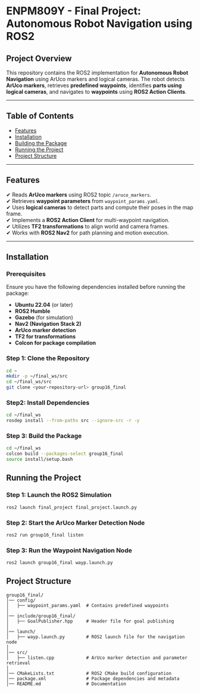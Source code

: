 # ENPM809Y - Final Project: Autonomous Robot Navigation using ROS2

## **Project Overview**
This repository contains the ROS2 implementation for **Autonomous Robot Navigation** using ArUco markers and logical cameras. The robot detects **ArUco markers**, retrieves **predefined waypoints**, identifies **parts using logical cameras**, and navigates to **waypoints** using **ROS2 Action Clients**.

---

## **Table of Contents**
- [Features](#features)
- [Installation](#installation)
- [Building the Package](#building-the-package)
- [Running the Project](#running-the-project)
- [Project Structure](#project-structure)

---

## **Features**
✔ Reads **ArUco markers** using ROS2 topic `/aruco_markers`.  
✔ Retrieves **waypoint parameters** from `waypoint_params.yaml`.  
✔ Uses **logical cameras** to detect parts and compute their poses in the map frame.  
✔ Implements a **ROS2 Action Client** for multi-waypoint navigation.  
✔ Utilizes **TF2 transformations** to align world and camera frames.  
✔ Works with **ROS2 Nav2** for path planning and motion execution.  

---

## **Installation**
### **Prerequisites**
Ensure you have the following dependencies installed before running the package:
- **Ubuntu 22.04** (or later)
- **ROS2 Humble**
- **Gazebo** (for simulation)
- **Nav2 (Navigation Stack 2)**
- **ArUco marker detection**
- **TF2 for transformations**
- **Colcon for package compilation**

### **Step 1: Clone the Repository**
```bash
cd ~
mkdir -p ~/final_ws/src
cd ~/final_ws/src
git clone <your-repository-url> group16_final
```
### **Step2: Install Dependencies**
```bash
cd ~/final_ws
rosdep install --from-paths src --ignore-src -r -y
```

### **Step 3: Build the Package**
```bash
cd ~/final_ws
colcon build --packages-select group16_final
source install/setup.bash
```
## **Running the Project**
### **Step 1: Launch the ROS2 Simulation**
```bash
ros2 launch final_project final_project.launch.py
```
### **Step 2: Start the ArUco Marker Detection Node**
```bash
ros2 run group16_final listen
```

### **Step 3: Run the Waypoint Navigation Node**
```bash
ros2 launch group16_final wayp.launch.py
```

## **Project Structure**
```
group16_final/
│── config/
│   ├── waypoint_params.yaml  # Contains predefined waypoints
│
│── include/group16_final/
│   ├── GoalPublisher.hpp     # Header file for goal publishing
│
│── launch/
│   ├── wayp.launch.py        # ROS2 launch file for the navigation node
│
│── src/
│   ├── listen.cpp            # ArUco marker detection and parameter retrieval
│
│── CMakeLists.txt            # ROS2 CMake build configuration
│── package.xml               # Package dependencies and metadata
│── README.md                 # Documentation
```

